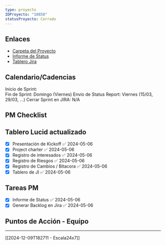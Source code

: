 ```yaml
---
type: proyecto
IDProyecto: "10858"
statusProyecto: Cerrado
---
```



## Enlaces

- [Carpeta del Proyecto](https://drive.google.com/drive/folders/1f_pl9NjN9ZPFGCo-sBR3EZKUdenrbytD?usp=sharing)
- [Informe de Status](https://docs.google.com/presentation/d/1Rr4Kg0bZDKAAzw5VDje7zP-uvwWfhmmX3nbdEoelST0/edit?usp=sharing)
- [Tablero Jira](https://escala24x7.atlassian.net/jira/software/c/projects/DACR/boards/733)
## Calendario/Cadencias
Inicio de Sprint:  
Fin de Sprint: Domingo (Viernes)
Envío de Status Report: Viernes (15/03, 29/03, ...)
Cerrar Sprint en JIRA: N/A
## PM Checklist

## Tablero Lucid actualizado
- [x] Presentación de Kickoff ✅ 2024-05-06
- [x] Project charter ✅ 2024-05-06
- [x] Registro de interesados ✅ 2024-05-06
- [x] Registro de Riesgos ✅ 2024-05-06
- [x] Registro de Cambios / Bitacora ✅ 2024-05-06
- [x] Tablero de JI ✅ 2024-05-06

## Tareas PM
- [x] Informe de Status ✅ 2024-05-06
- [x] Generar Backlog en Jira ✅ 2024-05-06

## Puntos de Acción - Equipo


--------
[[2024-12-09T182711 - Escala24x7]]
